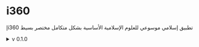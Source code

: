 # i360
إi360 تطبيق إسلامي موسوعي للعلوم الإسلامية الأساسية بشكل متكامل مختصر بسيط

<details>
<summary>v 0.1.0</summary>

| Header | Details |
|-----:|-----------|
|     Creation DateTime | 10/05/2022|
|     Version | 0.1.0|
|     Version Code | 20220510|
|     AppGyver Runtime Version | 4.3.6|
|     Released OS | Web|
|     Released Build# | 230085|
|     Released | 02/07/2022|
|     Notes | i360إ-OG (OG=Original)
     | (before Magmaa meeting 2022/05/12)|
|     Changes | Creation: i360إ-OG (Original)|
|     | Add: "Quran" button|
|     | Add: "Hadith" button|
|     | Add: "Aqidah" button|
|     | Add: "Fiqh" button|
|     | Add: "Terminology" button|
|     | Add: "IslamicThoughtComponentBooks" button|
|     | Add: "Azkar" button|
|     | Add: "PrayerTimes" button|
|     | Add: "Mawareth" button|
|     | Add: "DarAlIftaa" button|
|     | Add: Logic for Android op.|
  
</details>

